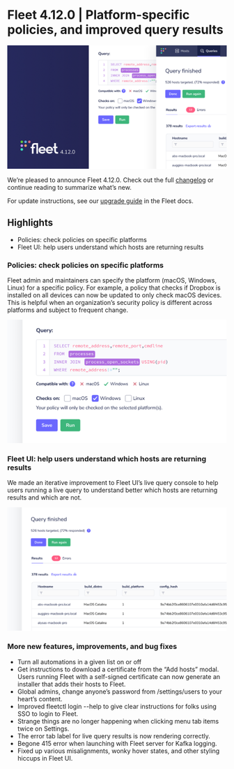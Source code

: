 # Fleet 4.12.0 | Platform-specific policies, and improved query results

![Fleet 4.12.0](../website/assets/images/articles/fleet-4.12.0-cover-700x393@2x.png)

We’re pleased to announce Fleet 4.12.0. Check out the full [changelog](https://github.com/fleetdm/fleet/releases/tag/fleet-v4.12.0) or continue reading to summarize what’s new.

For update instructions, see our [upgrade guide](https://fleetdm.com/docs/deploying/upgrading-fleet) in the Fleet docs.

## Highlights

- Policies: check policies on specific platforms
- Fleet UI: help users understand which hosts are returning results

### Policies: check policies on specific platforms

Fleet admin and maintainers can specify the platform (macOS, Windows, Linux) for a specific policy. For example, a policy that checks if Dropbox is installed on all devices can now be updated to only check macOS devices. This is helpful when an organization’s security policy is different across platforms and subject to frequent change.

![Check policies on specific platforms](../website/assets/images/articles/fleet-4.12.0-1-700x393@2x.png)

### Fleet UI: help users understand which hosts are returning results

We made an iterative improvement to Fleet UI’s live query console to help users running a live query to understand better which hosts are returning results and which are not.

![Improved live query console](../website/assets/images/articles/fleet-4.12.0-2-700x393@2x.png)

### More new features, improvements, and bug fixes

- Turn all automations in a given list on or off
- Get instructions to download a certificate from the “Add hosts” modal. Users running Fleet with a self-signed certificate can now generate an installer that adds their hosts to Fleet.
- Global admins, change anyone’s password from /settings/users to your heart’s content.
- Improved fleetctl login --help to give clear instructions for folks using SSO to login to Fleet.
- Strange things are no longer happening when clicking menu tab items twice on Settings.
- The error tab label for live query results is now rendering correctly.
- Begone 415 error when launching with Fleet server for Kafka logging.
- Fixed up various misalignments, wonky hover states, and other styling hiccups in Fleet UI.

<meta name="category" value="releases">
<meta name="authorFullName" value="Mike Thomas">
<meta name="authorGitHubUsername" value="mike-j-thomas">
<meta name="publishedOn" value="2022-03-25">
<meta name="articleTitle" value="Fleet 4.12.0 | Platform-specific policies, and improved query results">
<meta name="articleImageUrl" value="../website/assets/images/articles/fleet-4.12.0-cover-700x393@2x.png">